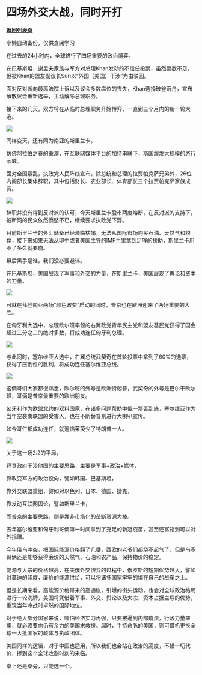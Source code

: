 # 四场外交大战，同时开打

[**返回列表页**](/gzh/政事堂2019)

小懒自动备份，仅供查阅学习

在过去的24小时内，全球进行了四场重要的政治博弈。

  

在巴基斯坦，谢里夫家族与军方对总理Khan发动的不信任投票，虽然票数不足，但被Khan的盟友副议长Suri以“外国（美国）干涉”为由驳回。

  

面对反对派向最高法院上诉以及议会多数席位的丧失，Khan选择破釜沉舟，宣布解散议会重新选举，主动解除总理职务。

  

接下来的几天，双方将在从临时总理职务开始博弈，一直到三个月内的新一轮大选。

  

![](https://mmbiz.qpic.cn/mmbiz_jpg/rxhS23yu8cMibV8YfdI6BUpTGHFWDvdibNEcfWnGuIhMOBTkTzhQPU75poLr8rWmiauZ9wWSDR8XBXPRyOzPiam8GA/640?wx_fmt=jpeg)

  

同样变天，还有同为南亚的斯里兰卡。

  

仿佛阿拉伯之春的重演，在互联网媒体平台的加持串联下，斯国爆发大规模的游行示威。

  

面对全国暴乱，执政党人民阵线宣布，除总统和总理的拉贾帕克萨兄弟外，26位内阁部长集体辞职，其中包括财长、农业部长、体育部长三个拉贾帕克萨家族成员。

  

![](https://mmbiz.qpic.cn/mmbiz_jpg/rxhS23yu8cMibV8YfdI6BUpTGHFWDvdibNZMia5kkZcyxLW21ENxbo7sxJpBBouIbp2NibLeR5XaLJO3lYwFcB2WPQ/640?wx_fmt=jpeg)

  

辞职并没有得到反对派的认可，今天斯里兰卡股市两度熔断，在反对派的支持下，被断网的民众依然愤怒不已，继续要求执政党下野。

  

目前斯里兰卡的外汇储备已经濒临枯竭，无法从国际市场购买石油、天然气和粮食，接下来如果无法从印中或者美国主导的IMF手里拿到足够的援助，斯里兰卡用不了多久就要崩。  

  

幕后黑手是谁，我们没必要避讳。

  

在巴基斯坦，美国展现了军事和外交的力量，在斯里兰卡，美国展现了舆论和资本的力量。  

  

![](https://mmbiz.qpic.cn/mmbiz_jpg/rxhS23yu8cMibV8YfdI6BUpTGHFWDvdibN4nXicJaYuJgj2b744aFxjsfHILzdkibG9ib3vcZ2ibNxUb9icRicRJQPPJSQ/640?wx_fmt=jpeg)

  

可就在拜登南亚两场“颜色政变”启动的同时，普京也在欧洲迎来了两场重要的大胜。  

  

在匈牙利大选中，总理欧尔班率领的右翼政党青年民主党和盟友基民党获得了国会超过三分之二的绝对多数，将成功连任匈牙利总理。

  

![](https://mmbiz.qpic.cn/mmbiz_png/rxhS23yu8cMibV8YfdI6BUpTGHFWDvdibNgP3CBhuiaohnegMEXZCQdI6Flv8O4ticCgjiaRMnC65HgXLdRVd58QllQ/640?wx_fmt=png)

  

与此同时，塞尔维亚大选中，右翼总统武契奇在首轮投票中拿到了60%的选票，获得了压倒性的胜利，将成功连任塞尔维亚总统。

  

![](https://mmbiz.qpic.cn/mmbiz_png/rxhS23yu8cMibV8YfdI6BUpTGHFWDvdibNfMMXSuePRRAdQ1op6KGjic5gWaPT7VAMZviaww6gpibkUg55ll6sMiaPLg/640?wx_fmt=png)

  

这俩哥们大家都很熟悉，欧尔班的外号是欧洲特朗普，武契奇的外号是巴尔干欧尔班，哥俩是普京最重要的欧洲朋友。

  

匈牙利作为欧盟北约的双料国家，在诸多问题帮助中俄一票否到底，塞尔维亚作为当年空袭南联盟的受害人，也在不断替普京进行大喇叭宣传。

  

如今哥仨都成功连任，就遍插茱萸少了特朗普一人。

  

![](https://mmbiz.qpic.cn/mmbiz_jpg/rxhS23yu8cMibV8YfdI6BUpTGHFWDvdibNkmmznfXWTNC899k5N8ge0Vpxwibc90xetvnmdUsX0ibV5iajXgC68Ba2g/640?wx_fmt=jpeg)

  

关于这一场2:2的平局，

  

拜登政府干涉他国的主要思路，主要是军事+政治+媒体，

  

靠改变军方的政治投向，譬如韩国、巴基斯坦，  

  

靠外交联盟重组，譬如对以色列、日本、德国、捷克，  

  

靠发动互联网舆论，譬如斯里兰卡，

  

而普京的主要思路，则是靠非市场化的垄断资源大棒。  

  

去年塞尔维亚和匈牙利哥俩第一时间拿到了充足的新冠疫苗，甚至还富裕到可以对外捐赠。  

  

今年俄乌冲突，把国际能源价格翻了几番，西欧的老爷们都烧不起气了，但是乌塞哥俩还是能够获得廉价的天然气、石油和农产品，保持物价的稳定。  

  

能源与大宗的价格越高，在美俄外交博弈的过程中，俄罗斯的短期优势越大，譬如对莫迪的印度，廉价的能源供给，可以将诸多国家牢牢的绑在自己的战车之上。  

  

但是长期来看，高能源价格带来的高通胀，引爆的街头运动，也会对全球政治格局进行一轮洗牌，美国将凭借着军事、外交、舆论以及大宗、资本占据主导的优势，重现当年冷战时卓然的国际地位。

  

对于绝大部分国家来说，哪怕经济实力再强，只要被逼到内部崩溃，行政力量瘫痪，就必须要向仍有余力的美国求救援。届时，手持命脉的美国，则可借机更换全球一大批国家的政体与执政团体。

  

美国同样的逻辑，对于中国也适用，所以我们也会站在政治的高度，不惜一切代价，撑到这个全球收割时刻的来临。

  

桌上还是桌旁，只能选一个。  

